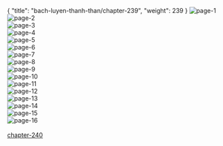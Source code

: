 { "title": "bach-luyen-thanh-than/chapter-239", "weight": 239 }
<img src="bach-luyen-thanh-than_0239_01-67a29d6abd64acd7d93bc91503a67715.webp" alt="page-1" origin="http://1.bp.blogspot.com/-owJctwLKV1Q/WxyccA0343I/AAAAAAAABvc/vQfTkLnXNvw6ElIRYxmTnlANQLEB3--oACLcBGAs/s1600/0001.jpg?imgmax=0"><br/>
<img src="bach-luyen-thanh-than_0239_02-053b15e3917f3ef1ea5a47b29780be18.webp" alt="page-2" origin="http://1.bp.blogspot.com/-VFKltApYvVY/WxyccDT4pAI/AAAAAAAABvY/Gxsft0Ac2P8o7svLLC6hjX-x-HEOmzr9QCLcBGAs/s1600/0002.jpg?imgmax=0"><br/>
<img src="bach-luyen-thanh-than_0239_03-6147db46fdecf77d1422a167826b8219.webp" alt="page-3" origin="http://1.bp.blogspot.com/-NX7LFMKrsCc/WxyccBQtnAI/AAAAAAAABvU/aZE32UiuR_cU3XcBNcwHuCs5c-PDhyP5wCLcBGAs/s1600/0003.jpg?imgmax=0"><br/>
<img src="bach-luyen-thanh-than_0239_04-563a49897fb032287a2da6c21a3a2710.webp" alt="page-4" origin="http://1.bp.blogspot.com/-1vajLVBgYvw/Wxycdc4BJFI/AAAAAAAABvg/IjKAvFkGyHwhFpWtM-GQgliYoB_5fqvGgCLcBGAs/s1600/0004.jpg?imgmax=0"><br/>
<img src="bach-luyen-thanh-than_0239_05-3d6a79314de58476ccdbfee4587cfb92.webp" alt="page-5" origin="http://1.bp.blogspot.com/-8R4HSBEqbrc/Wxycdphy6yI/AAAAAAAABvk/J9fEf50njjshJYkLGfcrrMBxOi8nB6NugCLcBGAs/s1600/0005.jpg?imgmax=0"><br/>
<img src="bach-luyen-thanh-than_0239_06-e41c88ac3f74cb47aa2c179d5ddd2621.webp" alt="page-6" origin="http://1.bp.blogspot.com/-usjHYwpvkIc/Wxycd-uJ23I/AAAAAAAABvo/TVqGHaxd1VIvfOblKvN0hkwNNc5bjGVHwCLcBGAs/s1600/0006.jpg?imgmax=0"><br/>
<img src="bach-luyen-thanh-than_0239_07-53e818db3167a284b42610164b9f2ad2.webp" alt="page-7" origin="http://1.bp.blogspot.com/-yjx8lGrznzg/WxyceNDXSYI/AAAAAAAABvs/Osy6MY28aPMngMoVN_jv8GGDOfP2MFoTQCLcBGAs/s1600/0007.jpg?imgmax=0"><br/>
<img src="bach-luyen-thanh-than_0239_08-ebd593d7ae85d4403e9aea5ff7cf3b78.webp" alt="page-8" origin="http://1.bp.blogspot.com/-CtNjzQU8640/WxyceRjZnmI/AAAAAAAABvw/SxzTKE0V2EM01pqMN0gBQ9yx_WlBvci9ACLcBGAs/s1600/0008.jpg?imgmax=0"><br/>
<img src="bach-luyen-thanh-than_0239_09-06057bb9d114060fdad09e16c2b3a5ce.webp" alt="page-9" origin="http://1.bp.blogspot.com/-ljiZ24qjQ4g/WxycemYqwsI/AAAAAAAABv0/SBOuCLGXNbQJONZkueHykBYtW483mSjBwCLcBGAs/s1600/0009.jpg?imgmax=0"><br/>
<img src="bach-luyen-thanh-than_0239_10-75df0e4b5d04bf3fda16281e8407cdcc.webp" alt="page-10" origin="http://1.bp.blogspot.com/-5zwYYmdAKTE/Wxycez07_YI/AAAAAAAABv4/6Zw2nENWvngLn3qTOB8Ie0A5X9i1z3NeACLcBGAs/s1600/0010.jpg?imgmax=0"><br/>
<img src="bach-luyen-thanh-than_0239_11-5064e79839498f2a9693c9ff2b88ff98.webp" alt="page-11" origin="http://1.bp.blogspot.com/-UwZhDCi1sng/WxycfWMxoiI/AAAAAAAABwA/NY7Ww5X4aQUrizSiQNVxB2AXhiN4SceWACLcBGAs/s1600/0011.jpg?imgmax=0"><br/>
<img src="bach-luyen-thanh-than_0239_12-cf85ec30580f57b8561f41ed43f46ef2.webp" alt="page-12" origin="http://1.bp.blogspot.com/-0_UgJHPqcik/WxycfKtF2OI/AAAAAAAABv8/xvm9svrKN4M2yubyqrXX5E-4taYaXpQQwCLcBGAs/s1600/0012.jpg?imgmax=0"><br/>
<img src="bach-luyen-thanh-than_0239_13-cec10cb2e849bdca7c4db10e647b76ad.webp" alt="page-13" origin="http://1.bp.blogspot.com/-jM7uwNUJBfU/WxycfyRkJMI/AAAAAAAABwE/KM-qL2LlnQMUpgzQGiJEJuYqGFujg_XDACLcBGAs/s1600/0013.jpg?imgmax=0"><br/>
<img src="bach-luyen-thanh-than_0239_14-fff83dd18eee1c02d1f784354f86d724.webp" alt="page-14" origin="http://1.bp.blogspot.com/-5izhr_C3axM/Wxycf6g4VsI/AAAAAAAABwI/SZ2Q6Pjs180hnwZABp7jkagrL_PRL4FWACLcBGAs/s1600/0014.jpg?imgmax=0"><br/>
<img src="bach-luyen-thanh-than_0239_15-44203bbe7496a49253c488c480467a45.webp" alt="page-15" origin="http://1.bp.blogspot.com/-CDKMS7figno/WxycgUUCetI/AAAAAAAABwM/irooYld1IgYRsQXPvxZrc2i8CuQSMORKACLcBGAs/s1600/0015.jpg?imgmax=0"><br/>
<img src="bach-luyen-thanh-than_0239_16-788d28a9b16db27075f196fa350fa625.webp" alt="page-16" origin="http://1.bp.blogspot.com/-nKbul5_75NM/WxycgpzkEgI/AAAAAAAABwQ/cBzLni7lTlMiLWA74_66k0Urff9H9fakwCLcBGAs/s1600/0016.jpg?imgmax=0"><br/>
<br/><a class="nextchap" href="/bach-luyen-thanh-than/chapter-240">chapter-240</a>
